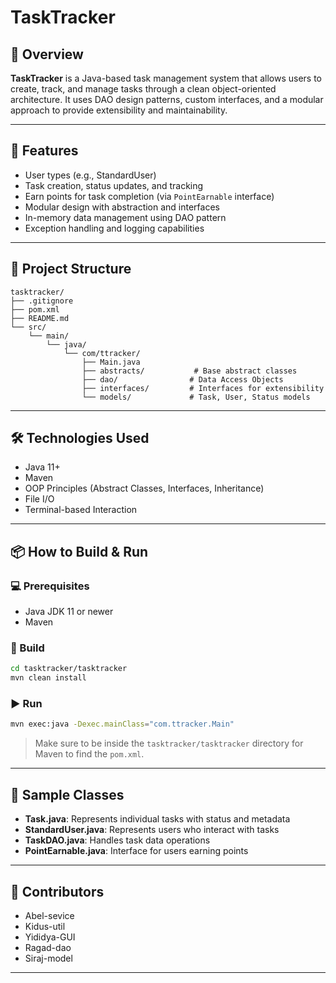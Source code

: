 # TaskTracker

## 📝 Overview

**TaskTracker** is a Java-based task management system that allows users to create, track, and manage tasks through a clean object-oriented architecture. It uses DAO design patterns, custom interfaces, and a modular approach to provide extensibility and maintainability.

---

## 🚀 Features

- User types (e.g., StandardUser)
- Task creation, status updates, and tracking
- Earn points for task completion (via `PointEarnable` interface)
- Modular design with abstraction and interfaces
- In-memory data management using DAO pattern
- Exception handling and logging capabilities

---

## 📂 Project Structure

```
tasktracker/
├── .gitignore
├── pom.xml
├── README.md
└── src/
    └── main/
        └── java/
            └── com/ttracker/
                ├── Main.java
                ├── abstracts/           # Base abstract classes
                ├── dao/                # Data Access Objects
                ├── interfaces/         # Interfaces for extensibility
                └── models/             # Task, User, Status models
```

---

## 🛠️ Technologies Used

- Java 11+
- Maven
- OOP Principles (Abstract Classes, Interfaces, Inheritance)
- File I/O
- Terminal-based Interaction

---

## 📦 How to Build & Run

### 💻 Prerequisites

- Java JDK 11 or newer
- Maven

### 🔧 Build

```bash
cd tasktracker/tasktracker
mvn clean install
```

### ▶️ Run

```bash
mvn exec:java -Dexec.mainClass="com.ttracker.Main"
```

> Make sure to be inside the `tasktracker/tasktracker` directory for Maven to find the `pom.xml`.

---

## 🧪 Sample Classes

- **Task.java**: Represents individual tasks with status and metadata
- **StandardUser.java**: Represents users who interact with tasks
- **TaskDAO.java**: Handles task data operations
- **PointEarnable.java**: Interface for users earning points

---

## 👥 Contributors

- Abel-sevice
- Kidus-util
- Yididya-GUI
- Ragad-dao
- Siraj-model

---
